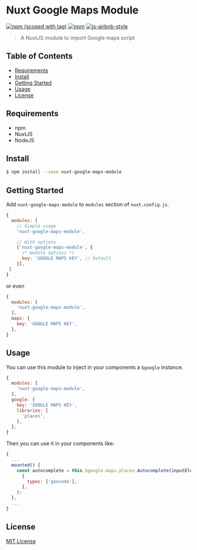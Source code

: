 # Nuxt Google Maps Module

[![npm (scoped with tag)](https://img.shields.io/npm/v/nuxt-google-maps-module/latest.svg?style=flat-square)](https://npmjs.com/package/nuxt-google-maps-module)
[![npm](https://img.shields.io/npm/dt/nuxt-google-maps-module.svg?style=flat-square)](https://npmjs.com/package/nuxt-google-maps-module)
[![js-airbnb-style](https://img.shields.io/badge/code_style-airbnb-brightgreen.svg?style=flat-square)](https://github.com/airbnb/javascript)

> A NuxtJS module to import Google maps script

## Table of Contents ##

* [Requirements](#requirements)
* [Install](#install)
* [Getting Started](#getting-started)
* [Usage](#usage)
* [License](#license)

## Requirements

* npm
* NuxtJS
* NodeJS

## Install

```bash
$ npm install --save nuxt-google-maps-module
```

## Getting Started

Add `nuxt-google-maps-module` to `modules` section of `nuxt.config.js`.
```js
{
  modules: [
    // Simple usage
    'nuxt-google-maps-module',

    // With options
    ['nuxt-google-maps-module', {
      /* module options */
      key: 'GOOGLE MAPS KEY', // Default
    }],
 ]
}
```
or even
```js
{
  modules: [
    'nuxt-google-maps-module',
  ],
  maps: {
    key: 'GOOGLE MAPS KEY',
  },
}
```

## Usage

You can use this module to inject in your components a `$google` instance.

```js
{
  modules: [
    'nuxt-google-maps-module',
  ],
  google: {
    key: 'GOOGLE MAPS KEY',
    libraries: [
      'places',
    ],
  },
}
```

Then you can use it in your components like:

```js
{
  ...
  mounted() {
    const autocomplete = this.$google.maps.places.Autocomplete(inputElement,
      {
        types: ['geocode'],
      },
    );
  },
  ...
}
```

## License

[MIT License](./LICENSE)
